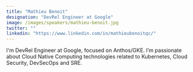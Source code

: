 ```yaml
---
title: "Mathieu Benoit"
designation: "DevRel Engineer at Google"
image: /images/speakers/mathieu-benoit.jpg
twitter: ""
linkedin: "https://www.linkedin.com/in/mathieubenoitqc/"
---
```


I'm DevRel Engineer at Google, focused on Anthos/GKE. I’m passionate about Cloud Native Computing technologies related to Kubernetes, Cloud Security, DevSecOps and SRE.